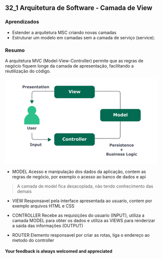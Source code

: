 ## 32_1 Arquitetura de Software - Camada de View

### Aprendizados
- Estender a arquitetura MSC criando novas camadas
- Estruturar um modelo em camadas sem a camada de serviço (service).

### Resumo
A arquitetura MVC (Model-View-Controller) permite que as regras de negócio fiquem longe da camada de apresentação, facilitando a reutilização do código. 

![arquitetura-MVC](./architecture.png)

- MODEL
Acesso e manipulação dos dados da aplicação, contem as regras de negócio, por exemplo o acesso ao banco de dados e api
> A camada de model fica desacoplada, não tendo conhecimento das demais

- VIEW
Responsavel pela interface apresentada ao usuario, contem por exemplo arquivos HTML e CSS

- CONTROLLER
Recebe as requisições do usuario (INPUT), utiliza a camada MODEL para obter os dados e utiliza as VIEWS para renderizar a saida das informações (OUTPUT)

- ROUTER
Elemento responsavel por criar as rotas, liga o endereço ao metodo do controller

#### Your feedback is always welcomed and appreciated
